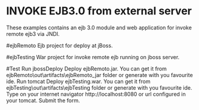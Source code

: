 # INVOKE EJB3.0 from external server 

These examples contains an ejb 3.0 module and web application for invoke remote ejb3 via JNDI.

#ejbRemoto
Ejb project for deploy at jBoss.

#ejbTesting
War project for invoke remote ejb running on jboss server.

#Test
Run jbossDeploy 
Deploy ejbRemoto.jar. You can get it from ejbRemoto\out\artifacts\ejbRemoto_jar folder or generate with you favourite ide. 
Run tomcat
Deploy ejbTesting.war. You can get it from ejbTesting\out\artifacts\ejbTesting folder or generate with you favourite ide. 
Type on your internet navigator http://localhost:8080 or url configured in your tomcat.
Submit the form.
